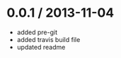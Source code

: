
0.0.1 / 2013-11-04
==================

  * added pre-git
  * added travis build file
  * updated readme
